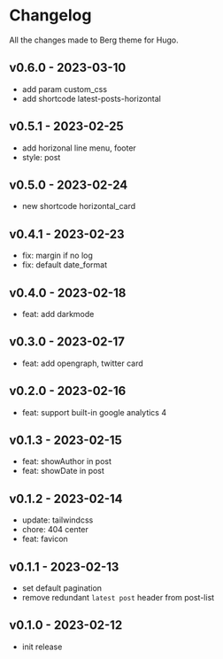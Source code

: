 # Changelog

All the changes made to Berg theme for Hugo.

## v0.6.0 - 2023-03-10

- add param custom_css
- add shortcode latest-posts-horizontal

## v0.5.1 - 2023-02-25

- add horizonal line menu, footer
- style: post

## v0.5.0 - 2023-02-24

- new shortcode horizontal_card
 
## v0.4.1 - 2023-02-23

- fix: margin if no log
- fix: default date_format
 
## v0.4.0 - 2023-02-18

- feat: add darkmode
 
## v0.3.0 - 2023-02-17

- feat: add opengraph, twitter card

## v0.2.0 - 2023-02-16

- feat: support built-in google analytics 4

## v0.1.3 - 2023-02-15

- feat: showAuthor in post
- feat: showDate in post

## v0.1.2 - 2023-02-14

- update: tailwindcss
- chore: 404 center
- feat: favicon

## v0.1.1 - 2023-02-13

- set default pagination
- remove redundant `latest post` header from post-list

## v0.1.0 - 2023-02-12

- init release
